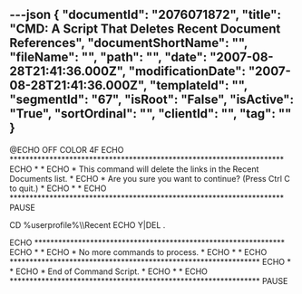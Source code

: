 ---json
{
  "documentId": "2076071872",
  "title": "CMD: A Script That Deletes Recent Document References",
  "documentShortName": "",
  "fileName": "",
  "path": "",
  "date": "2007-08-28T21:41:36.000Z",
  "modificationDate": "2007-08-28T21:41:36.000Z",
  "templateId": "",
  "segmentId": "67",
  "isRoot": "False",
  "isActive": "True",
  "sortOrdinal": "",
  "clientId": "",
  "tag": ""
}
---

@ECHO OFF
COLOR 4F
ECHO *********************************************************************
ECHO *                                                                   *
ECHO * This command will delete the links in the Recent Documents list.  *
ECHO * Are you sure you want to continue? (Press Ctrl C to quit.)        *
ECHO *                                                                   *
ECHO *********************************************************************
PAUSE

CD %userprofile%&bsol;&bsol;Recent
ECHO Y|DEL .

ECHO ***************************************************************
ECHO *                                                             *
ECHO * No more commands to process.                                *
ECHO *                                                             *
ECHO ***************************************************************
ECHO *                                                             *
ECHO * End of Command Script.                                      *
ECHO *                                                             *
ECHO ***************************************************************
PAUSE
